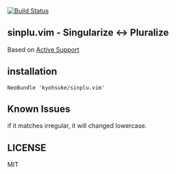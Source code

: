 [![Build Status](https://travis-ci.org/kyohsuke/sinplu.vim.svg?branch=master)](https://travis-ci.org/kyohsuke/sinplu.vim)

## sinplu.vim - Singularize <-> Pluralize

Based on [Active Support](https://github.com/kyohsuke/rails/blob/master/activesupport/lib/active_support/inflections.rb)

## installation
```vim
NeoBundle 'kyohsuke/sinplu.vim'
```

## Known Issues

if it matches irregular, it will changed lowercase.

## LICENSE

MIT
